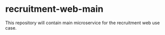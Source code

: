 # recruitment-web-main
This repository will contain main microservice for the recruitment web use case.

